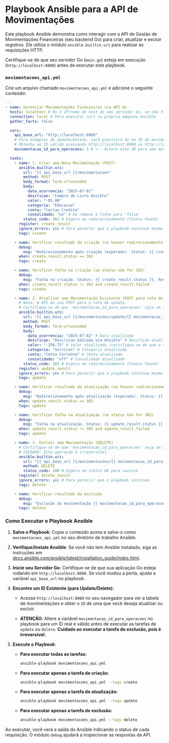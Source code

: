 # Playbook Ansible para a API de Movimentações

Este playbook Ansible demonstra como interagir com a API de Gestão de Movimentações Financeiras (seu backend Go) para criar, atualizar e excluir registros. Ele utiliza o módulo `ansible.builtin.uri` para realizar as requisições HTTP.

Certifique-se de que seu servidor Go (`main.go`) esteja em execução (`http://localhost:8080`) antes de executar este playbook.

### **`movimentacoes_api.yml`**

Crie um arquivo chamado `movimentacoes_api.yml` e adicione o seguinte conteúdo:

```yaml
---
- name: Gerenciar Movimentações Financeiras via API Go
  hosts: localhost # Ou o IP/nome de host do seu servidor Go, se não for local
  connection: local # Para executar curl na própria máquina Ansible
  gather_facts: false

  vars:
    api_base_url: "http://localhost:8080"
    # Para exemplos de Update/Delete, você precisará de um ID de movimentação existente.
    # Obtenha um ID válido acessando http://localhost:8080 ou http://localhost:8080/api/movimentacoes
    movimentacao_id_para_operacoes: 1 # <-- ALtere este ID para uma movimentação real no seu banco de dados para testar update/delete

  tasks:
    - name: 1. Criar uma Nova Movimentação (POST)
      ansible.builtin.uri:
        url: "{{ api_base_url }}/movimentacoes"
        method: POST
        body_format: form-urlencoded
        body:
          data_ocorrencia: "2025-07-01"
          descricao: "Compra de Livro Ansible"
          valor: "-85.00"
          categoria: "Educacao"
          conta: "Cartao Credito"
          consolidado: "on" # Ou remova a linha para 'false'
        status_code: 302 # Espera um redirecionamento (Status Found)
      register: create_result
      ignore_errors: yes # Para permitir que o playbook continue mesmo se a criação falhar (ex: erro de validação)
      tags: create

    - name: Verificar resultado da criação (se houver redirecionamento, não haverá JSON)
      debug:
        msg: "Redirecionamento após criação (esperado). Status: {{ create_result.status }}. Location: {{ create_result.location }}"
      when: create_result.status == 302
      tags: create

    - name: Verificar falha na criação (se status não for 302)
      debug:
        msg: "Falha na criação. Status: {{ create_result.status }}. Resposta: {{ create_result.content | default('N/A') }}"
      when: create_result.status != 302 and create_result.failed
      tags: create

    - name: 2. Atualizar uma Movimentação Existente (POST para rota de update)
      # Nota: A API Go usa POST para a rota de update.
      # Certifique-se de que 'movimentacao_id_para_operacoes' seja um ID válido no seu DB.
      ansible.builtin.uri:
        url: "{{ api_base_url }}/movimentacoes/update/{{ movimentacao_id_para_operacoes }}"
        method: POST
        body_format: form-urlencoded
        body:
          data_ocorrencia: "2025-07-02" # Data atualizada
          descricao: "Descricao Editada via Ansible" # Descrição atualizada
          valor: "-250.75" # Valor atualizado (certifique-se de que o sinal esteja correto para Despesa/Receita)
          categoria: "Servicos" # Categoria atualizada
          conta: "Conta Corrente" # Conta atualizada
          consolidado: "off" # Consolidado atualizado
        status_code: 302 # Espera um redirecionamento (Status Found)
      register: update_result
      ignore_errors: yes # Para permitir que o playbook continue mesmo se a atualização falhar
      tags: update

    - name: Verificar resultado da atualização (se houver redirecionamento)
      debug:
        msg: "Redirecionamento após atualização (esperado). Status: {{ update_result.status }}. Location: {{ update_result.location }}"
      when: update_result.status == 302
      tags: update

    - name: Verificar falha na atualização (se status não for 302)
      debug:
        msg: "Falha na atualização. Status: {{ update_result.status }}. Resposta: {{ update_result.content | default('N/A') }}"
      when: update_result.status != 302 and update_result.failed
      tags: update

    - name: 3. Excluir uma Movimentação (DELETE)
      # Certifique-se de que 'movimentacao_id_para_operacoes' seja um ID válido no seu DB.
      # CUIDADO: Esta operação é irreversível.
      ansible.builtin.uri:
        url: "{{ api_base_url }}/movimentacoes/{{ movimentacao_id_para_operacoes }}"
        method: DELETE
        status_code: 200 # Espera um status OK para sucesso
      register: delete_result
      ignore_errors: yes # Para permitir que o playbook continue
      tags: delete

    - name: Verificar resultado da exclusão
      debug:
        msg: "Exclusão da movimentação {{ movimentacao_id_para_operacoes }} Status: {{ delete_result.status }}. Resposta: {{ delete_result.json | default(delete_result.content) }}"
      tags: delete
````

### Como Executar o Playbook Ansible

1.  **Salve o Playbook**: Copie o conteúdo acima e salve-o como `movimentacoes_api.yml` no seu diretório de trabalho Ansible.

2.  **Verifique/Instale Ansible**: Se você não tem Ansible instalado, siga as instruções em [docs.ansible.com/ansible/latest/installation\_guide/index.html](https://docs.ansible.com/ansible/latest/installation_guide/index.html).

3.  **Inicie seu Servidor Go**: Certifique-se de que sua aplicação Go esteja rodando em `http://localhost:8080`. Se você mudou a porta, ajuste a variável `api_base_url` no playbook.

4.  **Encontre um ID Existente (para Update/Delete)**:

      * Acesse `http://localhost:8080` no seu navegador para ver a tabela de movimentações e obter o `ID` de uma que você deseja atualizar ou excluir.

      * **ATENÇÃO**: Altere a variável `movimentacao_id_para_operacoes` no playbook para um ID real e válido antes de executar as tarefas de `update` ou `delete`. **Cuidado ao executar a tarefa de exclusão, pois é irreversível.**

5.  **Execute o Playbook**:

      * **Para executar todas as tarefas:**

        ```bash
        ansible-playbook movimentacoes_api.yml
        ```

      * **Para executar apenas a tarefa de criação:**

        ```bash
        ansible-playbook movimentacoes_api.yml --tags create
        ```

      * **Para executar apenas a tarefa de atualização:**

        ```bash
        ansible-playbook movimentacoes_api.yml --tags update
        ```

      * **Para executar apenas a tarefa de exclusão:**

        ```bash
        ansible-playbook movimentacoes_api.yml --tags delete
        ```

Ao executar, você verá a saída do Ansible indicando o status de cada requisição. O módulo `debug` ajudará a inspecionar as respostas da API.

